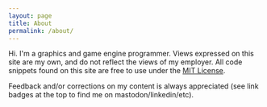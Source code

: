 ```yaml
---
layout: page
title: About
permalink: /about/
---
```


Hi. I'm a graphics and game engine programmer.
Views expressed on this site are my own, and do not reflect the views of my employer.
All code snippets found on this site are free to use under the [MIT License](https://opensource.org/license/mit/).

Feedback and/or corrections on my content is always appreciated (see link badges
at the top to find me on mastodon/linkedin/etc).

